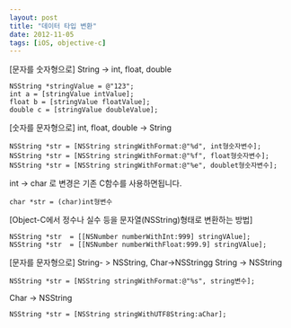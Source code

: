 ```yaml
---
layout: post
title: "데이터 타입 변환"
date: 2012-11-05
tags: [iOS, objective-c]
---
```


[문자를 숫자형으로]  String -> int, float, double

```objc
NSString *stringValue = @"123";
int a = [stringValue intValue];
float b = [stringValue floatValue];
double c = [stringValue doubleValue];
```

[숫자를 문자형으로] int, float, double -> String
```objc
NSString *str = [NSString stringWithFormat:@"%d", int형숫자변수];
NSString *str = [NSString stringWithFormat:@"%f", float형숫자변수];
NSString *str = [NSString stringWithFormat:@"%e", doublet형숫자변수];
```

int -> char 로 변경은 기존 C함수를 사용하면됩니다.
```objc
char *str = (char)int형변수
```

[Object-C에서 정수나 실수 등을 문자열(NSString)형태로 변환하는 방법]
```objc
NSString *str  = [[NSNumber numberWithInt:999] stringVAlue];
NSString *str  = [[NSNumber numberWithFloat:999.9] stringVAlue];
```

[문자를 문자형으로] String- > NSString, Char->NSStringg
String -> NSString
```objc
NSString *str = [NSString stringWithFormat:@"%s", string변수];
```

Char -> NSString
```objc
NSString *str = [NSString stringWithUTF8String:aChar];
```
